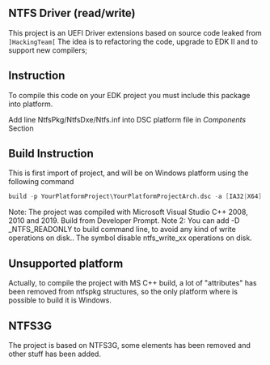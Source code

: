 ## NTFS Driver (read/write)

This project is an UEFI Driver extensions based on source code leaked from `]HackingTeam[`
The idea is to refactoring the code, upgrade to EDK II and to support new compilers;

## Instruction

To compile this code on your EDK project you must include this package into platform.


Add line NtfsPkg/NtfsDxe/Ntfs.inf into DSC platform file in *Components* Section

## Build Instruction

This is first import of project, and will be on Windows platform using the following command

```c
build -p YourPlatformProject\YourPlatformProjectArch.dsc -a [IA32|X64] -m NtfsPkg\NtfsDxe\Ntfs.inf
```

Note: The project was compiled with Microsoft Visual Studio C++ 2008, 2010 and 2019. Build from Developer Prompt.
Note 2: You can add -D _NTFS_READONLY to build command line, to avoid any kind of write operations on disk.. The symbol
disable ntfs_write_xx operations on disk.


## Unsupported platform

Actually, to compile the project with MS C++ build, a lot of "attributes" has been removed from ntfspkg structures, so the only
platform where is possible to build it is Windows. 

## NTFS3G

The project is based on NTFS3G, some elements has been removed and other stuff has been added.
